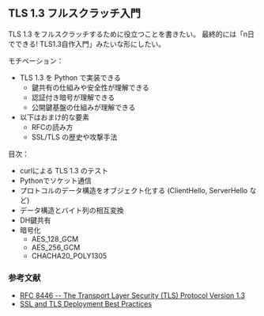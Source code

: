 
## TLS 1.3 フルスクラッチ入門

TLS 1.3 をフルスクラッチするために役立つことを書きたい。
最終的には「n日でできる! TLS1.3自作入門」みたいな形にしたい。

モチベーション：

- TLS 1.3 を Python で実装できる
  - 鍵共有の仕組みや安全性が理解できる
  - 認証付き暗号が理解できる
  - 公開鍵基盤の仕組みが理解できる
- 以下はおまけ的な要素
  - RFCの読み方
  - SSL/TLS の歴史や攻撃手法

目次：

- curlによる TLS 1.3 のテスト
- Pythonでソケット通信
- プロトコルのデータ構造をオブジェクト化する (ClientHello, ServerHello など)
- データ構造とバイト列の相互変換
- DH鍵共有
- 暗号化
  - AES_128_GCM
  - AES_256_GCM
  - CHACHA20_POLY1305


### 参考文献

- [RFC 8446 -- The Transport Layer Security (TLS) Protocol Version 1.3](https://tools.ietf.org/html/rfc8446)
- [SSL and TLS Deployment Best Practices](https://github.com/ssllabs/research/wiki/SSL-and-TLS-Deployment-Best-Practices)
